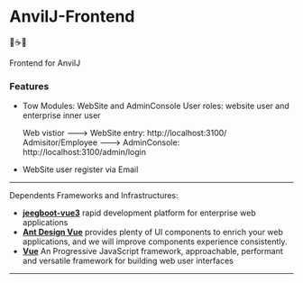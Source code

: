 # AnvilJ-Frontend
️🔨☕️🚀
      
 Frontend for AnvilJ

### Features
-  Tow Modules: WebSite and AdminConsole
  User roles: website user and enterprise inner user 

    Web vistior ---> WebSite entry: http://localhost:3100/  
    Admisitor/Employee ---> AdminConsole: http://localhost:3100/admin/login

-  WebSite user register via Email
***
  Dependents Frameworks and Infrastructures:

 - **[jeegboot-vue3](link:https://github.com/jeecgboot/jeecgboot-vue3)** rapid development platform for enterprise web applications
 - **[Ant Design Vue](link:https://www.antdv.com)** provides plenty of UI components to enrich your web applications, and we will improve components experience consistently.
 - **[Vue](link:https://vuejs.org)** An Progressive JavaScript framework, approachable, performant and versatile framework for building web user interfaces

***
 